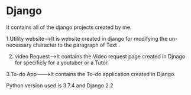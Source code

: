 # Django
It contains all of the django projects created by me.

1.Utility website-->It is website created in django for modifying the un-necessary character to the paragraph of Text .

2. video Request-->It contains the Video request page created in Djnago for specificly for a youtuber or a Tutor. 

3.To-do App--->It contains the To-do application created in Django.

Python version used is 3.7.4 and Django 2.2
